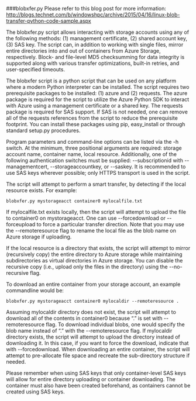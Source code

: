 ###blobxfer.py
Please refer to this blog post for more information:
http://blogs.technet.com/b/windowshpc/archive/2015/04/16/linux-blob-transfer-python-code-sample.aspx

The blobxfer.py script allows interacting with storage accounts using any of
the following methods: (1) management certificate, (2) shared account key,
(3) SAS key. The script can, in addition to working with single files, mirror
entire directories into and out of containers from Azure Storage, respectively.
Block- and file-level MD5 checksumming for data integrity is supported along
with various transfer optimizations, built-in retries, and user-specified
timeouts.

The blobxfer script is a python script that can be used on any platform where
a modern Python interpreter can be installed. The script requires two
prerequisite packages to be installed: (1) azure and (2) requests. The azure
package is required for the script to utilize the Azure Python SDK to interact
with Azure using a management certificate or a shared key. The requests package
is required for SAS support. If SAS is not needed, one can remove all of the
requests references from the script to reduce the prerequisite footprint. You
can install these packages using pip, easy_install or through standard
setup.py procedures.

Program parameters and command-line options can be listed via the -h switch. At
the minimum, three positional arguments are required: storage account name,
container name, local resource. Additionally, one of the following
authentication switches must be supplied: --subscriptionid with
--managementcert, --storageaccountkey, or --saskey. It is recommended to use
SAS keys wherever possible; only HTTPS transport is used in the script.

The script will attempt to perform a smart transfer, by detecting if the local
resource exists. For example:

```
blobxfer.py mystorageacct container0 mylocalfile.txt
```

If mylocalfile.txt exists locally, then the script will attempt to upload the
file to container0 on mystorageacct. One can use --forcedownload or
--forceupload to force a particular transfer direction. Note that you may use
the --remoteresource flag to rename the local file as the blob name on Azure
storage if uploading.

If the local resource is a directory that exists, the script will attempt to
mirror (recursively copy) the entire directory to Azure storage while
maintaining subdirectories as virtual directories in Azure storage. You can
disable the recursive copy (i.e., upload only the files in the directory)
using the --no-recursive flag.

To download an entire container from your storage account, an example
commandline would be:

```
blobxfer.py mystorageacct container0 mylocaldir --remoteresource .
```

Assuming mylocaldir directory does not exist, the script will attempt to
download all of the contents in container0 because “.” is set with
--remoteresource flag. To download individual blobs, one would specify the
blob name instead of “.” with the --remoteresource flag. If mylocaldir
directory exists, the script will attempt to upload the directory instead of
downloading it. In this case, if you want to force the download, indicate that
with --forcedownload. When downloading an entire container, the script will
attempt to pre-allocate file space and recreate the sub-directory structure
if needed.

Please remember when using SAS keys that only container-level SAS keys will
allow for entire directory uploading or container downloading. The container
must also have been created beforehand, as containers cannot be created
using SAS keys.

